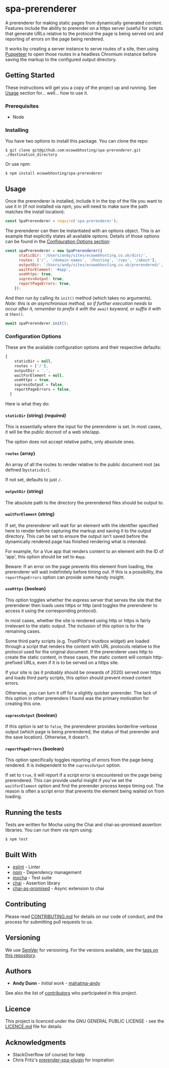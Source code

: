 # spa-prerenderer

A prerenderer for making static pages from dynamically generated content. Features include the ability to prerender on a https server (useful for scripts that generate URLs relative to the protocol the page is being served on) and reporting of errors on the page being rendered.

It works by creating a server instance to serve routes of a site, then using [Puppeteer](https://github.com/puppeteer/puppeteer) to open those routes in a headless Chromium instance before saving the markup to the configured output directory.

## Getting Started

These instructions will get you a copy of the project up and running. See [Usage](#usage) section for… well… how to use it.

### Prerequisites

* Node

### Installing

You have two options to install this package. You can clone the repo:

```shell
$ git clone git@github.com:ecowebhosting/spa-prerenderer.git ./destination_directory
```

Or use npm:

```shell
$ npm install ecowebhosting/spa-prerenderer
```

## Usage <a name="usage"></a>

Once the prerenderer is installed, include it in the top of the file you want to use it in (if not installed via npm, you will need to make sure the path matches the install location):

```javascript
const SpaPrerenderer = require('spa-prerenderer');
```
The prerenderer can then be instantiated with an options object. This is an example that explicitly states all available options. Details of those options can be found in the [Configuration Options section](#configoptions):

```javascript
const spaPrerenderer = new SpaPrerenderer({
      staticDir: '/Users/andy/sites/ecowebhosting.co.uk/dist/',
      routes: ['/', '/domain-names', '/hosting', '/vps', '/about'],
      outputDir: '/Users/andy/sites/ecowebhosting.co.uk/prerendered/',
      waitForElement: '#app',
      useHttps: true,
      supressOutput: true,
      reportPageErrors: true,
    });
```

And then run by calling its `init()` method (which takes no arguments).
*Note: this is an asynchronous method, so if further execution needs to occur after it, remember to prefix it with the `await` keyword, or suffix it with a `then()`.*

```javascript
await spaPrerenderer.init();
```

### Configuration Options <a name="configoptions"></a>

These are the available configuration options and their respective defaults:

```javascript
{
    staticDir = null,
    routes = ['/'],
    outputDir = '.',
    waitForElement = null,
    useHttps = true,
    supressOutput = false,
    reportPageErrors = false,
  }
  ```

Here is what they do:

#### `staticDir` {string} *(required)*
This is essentially where the input for the prerenderer is set. In most cases, it will be the public docroot of a web site/app.

The option does not accept relative paths, only absolute ones.

#### `routes` {array}
An array of all the routes to render relative to the public document root (as defined by`staticDir`).

If not set, defaults to just `/`.

#### `outputDir` {string}
The absolute path to the directory the prerendered files should be output to.

#### `waitForElement` {string}
If set, the prerenderer will wait for an element with the identifier specified here to render before capturing the markup and saving it to the output directory. This can be set to ensure the output isn't saved before the dynamically rendered page has finished rendering what is intended.

For example, for a Vue app that renders content to an element with the ID of 'app', this option should be set to `#app`.

Beware: If an error on the page prevents this element from loading, the prerenderer will wait indefinitely before timing out. If this is a possibility, the `reportPageErrors` option can provide some handy insight.

#### `useHttps` {boolean}
This option toggles whether the express server that serves the site that the prerenderer then loads uses https or http (and toggles the prerenderer to access it using the corresponding protocol).

In most cases, whether the site is rendered using http or https is fairly irrelevant to the static output. The inclusion of this option is for the remaining cases.

Some third party scripts (e.g. TrustPilot's trustbox widget) are loaded through a script that renders the content with URL protocols relative to the protocol used for the original document. If the prerenderer uses http to create the static content, in these cases, the static content will contain http-prefixed URLs, even if it is to be served on a https site.

If your site is (as it probably should be onwards of 2020) served over https and loads third party scripts, this option should prevent mixed content errors.

Otherwise, you can turn it off for a slightly quicker prerender. The lack of this option in other prerenders I found was the primary motivation for creating this one.

#### `supressOutput` {boolean}

If this option is set to `false`, the prerenderer provides borderline-verbose output (which page is being prerendered, the status of that prerender and the save location). Otherwise, it doesn't.

#### `reportPageErrors` {boolean}

This option specifically toggles reporting of errors from the page being rendered. It is independent to the `supressOutput` option.

If set to `true`, it will report if a script error is encountered on the page being prerendered. This can provide useful insight if you've set the `waitForElement` option and find the prerender process keeps timing out. The reason is often a script error that prevents the element being waited on from loading.

## Running the tests

Tests are written for Mocha using the Chai and chai-as-promised assertion libraries. You can run them via npm using:

```shell
$ npm test
```

## Built With

* [eslint](https://eslint.org/) - Linter
* [npm](https://npmjs.com/) - Dependency management
* [mocha](https://mochajs.org/) - Test suite
* [chai](https://www.chaijs.com/) - Assertion library
* [chai-as-promised](https://github.com/domenic/chai-as-promised) - Async extension to chai

## Contributing

Please read [CONTRIBUTING.md](CONTRIBUTING.md) for details on our code of conduct, and the process for submitting pull requests to us.

## Versioning

We use [SemVer](http://semver.org/) for versioning. For the versions available, see the [tags on this repository](https://github.com/your/project/tags). 

## Authors

* **Andy Dunn** - *Initial work* - [mahatma-andy](https://github.com/mahatma-andy)

See also the list of [contributors](https://github.com/ecowebhosting/spa-prerenderer/contributors) who participated in this project.

## Licence

This project is licenced under the GNU GENERAL PUBLIC LICENSE - see the [LICENCE.md](LICENCE.md) file for details

## Acknowledgments

* StackOverflow (of course) for help
* Chris Fritz's [prerender-spa-plugin](https://github.com/chrisvfritz/prerender-spa-plugin) for inspiration

